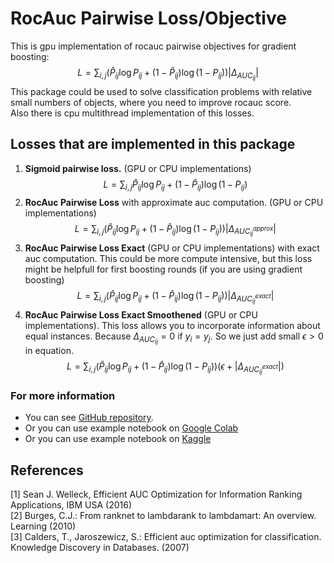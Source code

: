 # RocAuc Pairwise Loss/Objective
 This is gpu implementation of rocauc pairwise objectives for gradient boosting:
$$L = \sum_{i, j} (\hat P_{ij}\log{P_{ij}} + (1 - \hat P_{ij})\log{(1 - P_{ij})}) |\Delta_{AUC_{ij}}|$$
This package could be used to solve classification problems with relative small numbers of objects, where you need to improve rocauc score. \
Also there is cpu multithread implementation of this losses.
## Losses that are implemented in this package
1. **Sigmoid pairwise loss.** (GPU or CPU implementations)
$$L = \sum_{i, j}\hat P_{ij}\log{P_{ij}} + (1 - \hat P_{ij})\log{(1 - P_{ij})}$$
2. **RocAuc Pairwise Loss** with approximate auc computation. (GPU or CPU implementations)
$$L = \sum_{i, j} (\hat P_{ij}\log{P_{ij}} + (1 - \hat P_{ij})\log{(1 - P_{ij})})|\Delta_{AUC^{approx}_{ij}}|$$
3. **RocAuc Pairwise Loss Exact** (GPU or CPU implementations) with exact auc computation. This could be more compute intensive, but this loss might be helpfull for first boosting rounds (if you are using gradient boosting)
$$L = \sum_{i, j} (\hat P_{ij}\log{P_{ij}} + (1 - \hat P_{ij})\log{(1 - P_{ij})})|\Delta_{AUC^{exact}_{ij}}|$$
4. **RocAuc Pairwise Loss Exact Smoothened** (GPU or CPU implementations). This loss allows you to incorporate information about equal instances. Because $\Delta_{AUC_{ij}} = 0$ if $y_i = y_j$. So we just add small $\epsilon > 0$ in equation.
$$L = \sum_{i, j} (\hat P_{ij}\log{P_{ij}} + (1 - \hat P_{ij})\log{(1 - P_{ij})})(\epsilon + |\Delta_{AUC^{exact}_{ij}}|)$$

### For more information 
- You can see [GitHub repository](https://github.com/DmitryAsdre/rocauc_pairwise).
- Or you can use example notebook on [Google Colab](https://colab.research.google.com/drive/1w7BN0XGjB5vgFp2pbiCaejabc91xWmI0?usp=sharing)
- Or you can use example notebook on [Kaggle](https://www.kaggle.com/code/michailindmitry/gradient-boosting-roc-auc-pairwise-example-ipynb)

## References
[1] Sean J. Welleck, Efficient AUC Optimization for Information Ranking Applications, IBM USA (2016) <br />
[2] Burges, C.J.: From ranknet to lambdarank to lambdamart: An overview. Learning (2010) <br />
[3] Calders, T., Jaroszewicz, S.: Efficient auc optimization for classification. Knowledge
Discovery in Databases. (2007)
